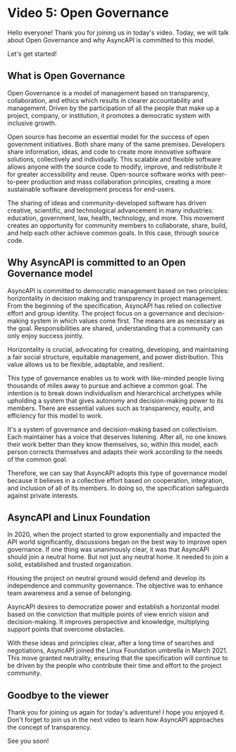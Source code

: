 # Video 5: Open Governance
Hello everyone! Thank you for joining us in today's video. Today, we will talk about Open Governance and why AsyncAPI is committed to this model. 

Let's get started!

## What is Open Governance
Open Governance is a model of management based on transparency, collaboration, and ethics which results in clearer accountability and management. Driven by the participation of all the people that make up a project, company, or institution, it promotes a democratic system with inclusive growth.

Open source has become an essential model for the success of open government initiatives. Both share many of the same premises. Developers share information, ideas, and code to create more innovative software solutions, collectively and individually. This scalable and flexible software allows anyone with the source code to modify, improve, and redistribute it for greater accessibility and reuse. Open-source software works with peer-to-peer production and mass collaboration principles, creating a more sustainable software development process for end-users. 

The sharing of ideas and community-developed software has driven creative, scientific, and technological advancement in many industries: education, government, law, health, technology, and more. This movement creates an opportunity for community members to collaborate, share, build, and help each other achieve common goals. In this case, through source code.

## Why AsyncAPI is committed to an Open Governance model
AsyncAPI is committed to democratic management based on two principles: horizontality in decision making and transparency in project management. From the beginning of the specification, AsyncAPI has relied on collective effort and group identity. The project focus on a governance and decision-making system in which values come first. The means are as necessary as the goal. Responsibilities are shared, understanding that a community can only enjoy success jointly.

Horizontality is crucial, advocating for creating, developing, and maintaining a fair social structure, equitable management, and power distribution. This value allows us to be flexible, adaptable, and resilient. 

This type of governance enables us to work with like-minded people living thousands of miles away to pursue and achieve a common goal. The intention is to break down individualism and hierarchical archetypes while upholding a system that gives autonomy and decision-making power to its members. There are essential values such as transparency, equity, and efficiency for this model to work.

It's a system of governance and decision-making based on collectivism. Each maintainer has a voice that deserves listening. After all, no one knows their work better than they know themselves, so, within this model, each person corrects themselves and adapts their work according to the needs of the common goal.

Therefore, we can say that AsyncAPI adopts this type of governance model because it believes in a collective effort based on cooperation, integration, and inclusion of all of its members. In doing so, the specification safeguards against private interests.

## AsyncAPI and Linux Foundation
In 2020, when the project started to grow exponentially and impacted the API world significantly, discussions began on the best way to improve open governance. If one thing was unanimously clear, it was that AsyncAPI should join a neutral home. But not just any neutral home. It needed to join a solid, established and trusted organization. 

Housing the project on neutral ground would defend and develop its independence and community governance. The objective was to enhance team awareness and a sense of belonging.

AsyncAPI desires to democratize power and establish a horizontal model based on the conviction that multiple points of view enrich vision and decision-making. It improves perspective and knowledge, multiplying support points that overcome obstacles.

With these ideas and principles clear, after a long time of searches and negotiations, AsyncAPI joined the Linux Foundation umbrella in March 2021. This move granted neutrality, ensuring that the specification will continue to be driven by the people who contribute their time and effort to the project community.

## Goodbye to the viewer
Thank you for joining us again for today's adventure! I hope you enjoyed it. Don't forget to join us in the next video to learn how AsyncAPI approaches the concept of transparency. 

See you soon!
